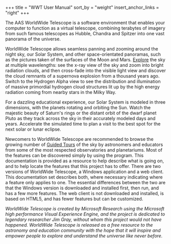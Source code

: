 +++
title = "WWT User Manual"
sort_by = "weight"
insert_anchor_links = "right"
+++

The AAS WorldWide Telescope is a software environment that enables your
computer to function as a virtual telescope, combining terabytes of imagery
from such famous telescopes as Hubble, Chandra and Spitzer into one vast
panorama of the universe.

WorldWide Telescope allows seamless panning and zooming around the night sky,
our Solar System, and other space-orientated panoramas, such as the pictures
taken of the surfaces of the Moon and Mars. [Explore](@/explore/index.md) the
sky at multiple wavelengths: see the x-ray view of the sky and zoom into
bright radiation clouds, and then cross-fade into the visible light view and
discover the cloud remnants of a supernova explosion from a thousand years
ago. Switch to the Hydrogen Alpha view to see the distribution and
illumination of massive primordial hydrogen cloud structures lit up by the
high energy radiation coming from nearby stars in the Milky Way.

For a dazzling educational experience, our Solar System is modeled in three
dimensions, with the planets rotating and orbiting the Sun. Watch the majestic
beauty of Saturn's rings or the distant orbit of the dwarf planet Pluto as
they track across the sky in their accurately modeled days and years.
Accelerate the simulated time to plan a visit to the best spot for the next
solar or lunar eclipse.

Newcomers to WorldWide Telescope are recommended to browse the growing number
of [Guided Tours](@/guidedtours/index.md) of the sky by astronomers and
educators from some of the most respected observatories and planetariums. Most
of the features can be discovered simply by using the program. This
documentation is provided as a resource to help describe what is going on, and
to help locate the features that this project has to offer. There are two
versions of WorldWide Telescope, a Windows application and a web client. This
documentation set describes both, where necessary indicating where a feature
only applies to one. The essential differences between the two are that the
Windows version is downloaded and installed first, then run, and has a few
more features. The web client is not downloaded and installed, is based on
HTML5, and has fewer features but can be customized.

_WorldWide Telescope is created by Microsoft Research using the Microsoft high
performance Visual Experience Engine, and the project is dedicated to
legendary researcher Jim Gray, without whom this project would not have
happened. WorldWide Telescope is released as a free resource to the astronomy
and education community with the hope that it will inspire and empower people
to explore and understand the universe like never before._
